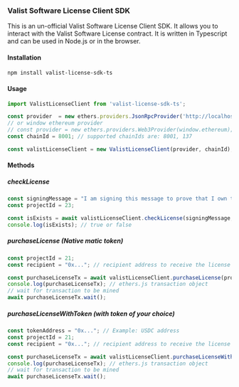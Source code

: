 ### Valist Software License Client SDK

This is an un-official Valist Software License Client SDK. It allows you to interact with the Valist Software License contract. It is written in Typescript and can be used in Node.js or in the browser.

#### Installation

```bash
npm install valist-license-sdk-ts
```

#### Usage

```typescript
import ValistLicenseClient from 'valist-license-sdk-ts';

const provider  = new ethers.providers.JsonRpcProvider('http://localhost:8545');
// or window ethereum provider
// const provider = new ethers.providers.Web3Provider(window.ethereum);
const chainId = 8001; // supported chainIds are: 8001, 137

const valistLicenseClient = new ValistLicenseClient(provider, chainId);
```

#### Methods

##### checkLicense

```typescript
const signingMessage = "I am signing this message to prove that I own this wallet address";
const projectId = 23;

const isExists = await valistLicenseClient.checkLicense(signingMessage, projectId);
console.log(isExists); // true or false

```

##### purchaseLicense (Native matic token)
  
  ```typescript
  const projectId = 21;
  const recipient = "0x..."; // recipient address to receive the license NFT

  const purchaseLicenseTx = await valistLicenseClient.purchaseLicense(projectId, recipient);
  console.log(purchaseLicenseTx); // ethers.js transaction object
  // wait for transaction to be mined
  await purchaseLicenseTx.wait();
  ```

  ##### purchaseLicenseWithToken (with token of your choice)
  
  ```typescript
  const tokenAddress = "0x..."; // Example: USDC address
  const projectId = 21;
  const recipient = "0x..."; // recipient address to receive the license NFT

  const purchaseLicenseTx = await valistLicenseClient.purchaseLicenseWithToken(tokenAddress, projectId, recipient);
  console.log(purchaseLicenseTx); // ethers.js transaction object
  // wait for transaction to be mined
  await purchaseLicenseTx.wait();
  ```
